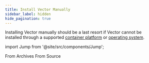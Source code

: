 ```yaml
---
title: Install Vector Manually
sidebar_label: hidden
hide_pagination: true
---
```


Installing Vector manually should be a last resort if Vector cannot be
installed through a supported [container platform][docs.containers] or
[operating system][docs.operating_systems].

import Jump from '@site/src/components/Jump';

<Jump to="/docs/setup/installation/manual/from-archives">From Archives</Jump>
<Jump to="/docs/setup/installation/manual/from-source">From Source</Jump>


[docs.containers]: /docs/setup/installation/containers/
[docs.operating_systems]: /docs/setup/installation/operating-systems/
